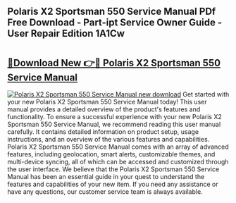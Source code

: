 ## Polaris X2 Sportsman 550 Service Manual PDf Free Download - Part-ipt Service Owner Guide - User Repair Edition 1A1Cw

# <h2><a href="http://bc81078.oget.top/?id=Polaris+X2+Sportsman+550+Service+Manual">🔗Download New 👉🔴 Polaris X2 Sportsman 550 Service Manual</a></h2>

[![Polaris X2 Sportsman 550 Service Manual new download](https://i.imgur.com/5g1atiW.png)](http://bc81078.oget.top/?id=Polaris+X2+Sportsman+550+Service+Manual)
Get started with your new Polaris X2 Sportsman 550 Service Manual today! This user manual provides a detailed overview of the product's features and functionality. To ensure a successful experience with your new Polaris X2 Sportsman 550 Service Manual, we recommend reading this user manual carefully. It contains detailed information on product setup, usage instructions, and an overview of the various features and capabilities. Polaris X2 Sportsman 550 Service Manual comes with an array of advanced features, including geolocation, smart alerts, customizable themes, and multi-device syncing, all of which can be accessed and customized through the user interface. We believe that the Polaris X2 Sportsman 550 Service Manual has been an essential guide in your quest to understand the features and capabilities of your new item. If you need any assistance or have any questions, our customer service team is always available.
